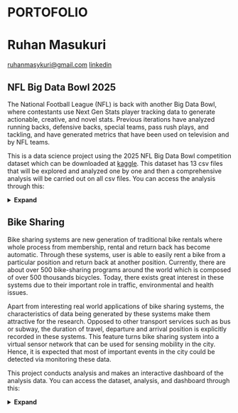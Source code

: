 # PORTOFOLIO

# Ruhan Masukuri
ruhanmasykuri@gmail.com
[linkedin](https://www.linkedin.com/in/ruhan-masykuri-5310a41bb/)

## NFL Big Data Bowl 2025
The National Football League (NFL) is back with another Big Data Bowl, where contestants use Next Gen Stats player tracking data to generate actionable, creative, and novel stats. Previous iterations have analyzed running backs, defensive backs, special teams, pass rush plays, and tackling, and have generated metrics that have been used on television and by NFL teams.

This is a data science project using the 2025 NFL Big Data Bowl competition dataset which can be downloaded at [kaggle](https://www.kaggle.com/competitions/nfl-big-data-bowl-2025/data?select=games.csv).
This dataset has 13 csv files that will be explored and analyzed one by one and then a comprehensive analysis will be carried out on all csv files. You can access the analysis through this:
<details>
  <summary><strong>Expand</strong></summary>
  <ul>
    <li><a href="https://github.com/hanru789/NFL-Big-Data-Bowl-2025/blob/main/about-games.ipynb">games.csv</a></li>
    <li><a href="https://github.com/hanru789/NFL-Big-Data-Bowl-2025/blob/main/about-players.ipynb">players.csv</a></li>
    <li>player_play.csv</li>
    <li>plays.csv</li>
    <li>tracking_week_1.csv</li>
    <li>tracking_week_2.csv</li>
    <li>tracking_week_3.csv</li>
    <li>tracking_week_4.csv</li>
    <li>tracking_week_5.csv</li>
    <li>tracking_week_6.csv</li>
    <li>tracking_week_7.csv</li>
    <li>tracking_week_8.csv</li>
    <li>tracking_week_9.csv</li>
    <li>Conclusion</li>
  </ul>
</details>


## Bike Sharing
Bike sharing systems are new generation of traditional bike rentals where whole process from membership, rental and return 
back has become automatic. Through these systems, user is able to easily rent a bike from a particular position and return 
back at another position. Currently, there are about over 500 bike-sharing programs around the world which is composed of 
over 500 thousands bicycles. Today, there exists great interest in these systems due to their important role in traffic, 
environmental and health issues. 

Apart from interesting real world applications of bike sharing systems, the characteristics of data being generated by
these systems make them attractive for the research. Opposed to other transport services such as bus or subway, the duration
of travel, departure and arrival position is explicitly recorded in these systems. This feature turns bike sharing system into
a virtual sensor network that can be used for sensing mobility in the city. Hence, it is expected that most of important
events in the city could be detected via monitoring these data.

This project conducts analysis and makes an interactive dashboard of the analysis data. You can access the dataset, analysis, and dashboard through this: 
<details>
  <summary><strong>Expand</strong></summary>
  <ul>
    <li><a href="https://github.com/hanru789/bike_sharing/tree/main/bike_sharing_dataset">Dataset</a></li>
    <li><a href="https://github.com/hanru789/bike_sharing/blob/main/Proyek%20Analisis%20Data.ipynb">Analysis</a></li>
    <li><a href="https://bikesharing-s9xhfypjcgcng7yemj6hpq.streamlit.app">Dashboard</a></li>
  </ul>
</details>


